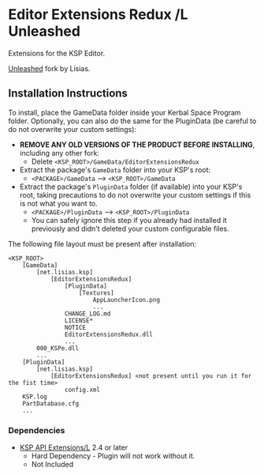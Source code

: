 # Editor Extensions Redux /L Unleashed

Extensions for the KSP Editor.

[Unleashed](https://ksp.lisias.net/add-ons-unleashed/) fork by Lisias.


## Installation Instructions

To install, place the GameData folder inside your Kerbal Space Program folder. Optionally, you can also do the same for the PluginData (be careful to do not overwrite your custom settings):

* **REMOVE ANY OLD VERSIONS OF THE PRODUCT BEFORE INSTALLING**, including any other fork:
	+ Delete `<KSP_ROOT>/GameData/EditorExtensionsRedux`
* Extract the package's `GameData` folder into your KSP's root:
	+ `<PACKAGE>/GameData` --> `<KSP_ROOT>/GameData`
* Extract the package's `PluginData` folder (if available) into your KSP's root, taking precautions to do not overwrite your custom settings if this is not what you want to.
	+ `<PACKAGE>/PluginData` --> `<KSP_ROOT>/PluginData`
	+ You can safely ignore this step if you already had installed it previously and didn't deleted your custom configurable files.

The following file layout must be present after installation:

```
<KSP_ROOT>
	[GameData]
		[net.lisias.ksp]
			[EditorExtensionsRedux]
				[PluginData]
					[Textures]
						AppLauncherIcon.png
						...
				CHANGE_LOG.md
				LICENSE*
				NOTICE
				EditorExtensionsRedux.dll
				...
		000_KSPe.dll
		...
	[PluginData]
		[net.lisias.ksp]
			[EditorExtensionsRedux] <not present until you run it for the fist time>
				config.xml 
	KSP.log
	PartDatabase.cfg
	...
```


### Dependencies

* [KSP API Extensions/L](https://github.com/net-lisias-ksp/KSPAPIExtensions) 2.4 or later
	+ Hard Dependency - Plugin will not work without it.
	+ Not Included

